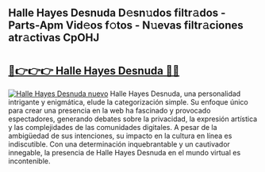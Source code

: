 ## Halle Hayes Desnuda D𝚎sn𝚞dos filtr𝚊dos - Parts-Apm Vid𝚎os f𝚘tos - N𝚞evas filtr𝚊ciones atr𝚊ctivas CpOHJ

# <h2><a href="http://mb1n7n.tromn.icu/?c=Halle+Hayes+Desnuda">🔗👉👉👉 Halle Hayes Desnuda 🔗🔗</a></h2>

[![Halle Hayes Desnuda nuevo](https://i.imgur.com/pEAQMta.gif)](http://mb1n7n.tromn.icu/?c=Halle+Hayes+Desnuda)
Halle Hayes Desnuda, una personalidad intrigante y enigmática, elude la categorización simple. Su enfoque único para crear una presencia en la web ha fascinado y provocado espectadores, generando debates sobre la privacidad, la expresión artística y las complejidades de las comunidades digitales. A pesar de la ambigüedad de sus intenciones, su impacto en la cultura en línea es indiscutible. Con una determinación inquebrantable y un cautivador innegable, la presencia de Halle Hayes Desnuda en el mundo virtual es incontenible.
